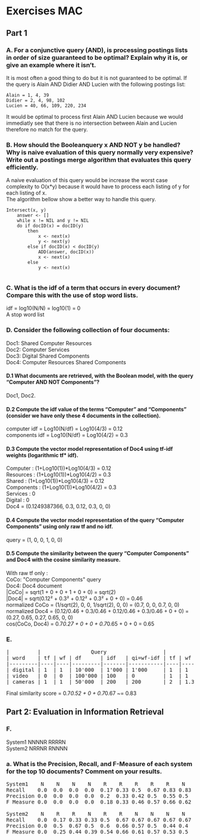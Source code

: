 # Exercises MAC
## Part 1
### A. For a conjunctive query (AND), is processing postings lists in order of size guaranteed to be optimal? Explain why it is, or give an example where it isn’t.
It is most often a good thing to do but it is not guaranteed to be optimal. If the query is Alain AND Didier AND Lucien with the following postings list:
```
Alain = 1, 4, 39
Didier = 2, 4, 98, 102
Lucien = 40, 66, 109, 220, 234
```
It would be optimal to process first Alain AND Lucien because we would immediatly see that there is no intersection between Alain and Lucien therefore no match for the query.
### B. How should the Booleanquery x AND NOT y be handled? Why is naive evaluation of this query normally very expensive? Write out a postings merge algorithm that evaluates this query efficiently.
A naive evaluation of this query would be increase the worst case complexity to O(x*y) because it would have to process each listing of y for each listing of x.  
The algorithm bellow show a better way to handle this query.  
```
Intersect(x, y)
    answer <- []
    while x != NIL and y != NIL
    do if docID(x) = docID(y)
        then 
            x <- next(x)
            y <- next(y)
        else if docID(x) < docID(y)
            ADD(answer, docID(x))
            x <- next(x)
        else 
            y <- next(x)
            
```
### C. What is the idf of a term that occurs in every document? Compare this with the use of stop word lists.
idf = log10(N/N) = log10(1) = 0  
A stop word list
### D. Consider the following collection of four documents:  
Doc1: Shared Computer Resources  
Doc2: Computer Services  
Doc3: Digital Shared Components  
Doc4: Computer Resources Shared Components
#### D.1 What documents are retrieved, with the Boolean model, with the query “Computer AND NOT Components”?
Doc1, Doc2.
#### D.2 Compute the idf value of the terms “Computer” and “Components” (consider we have only these 4 documents in the collection).
computer idf = Log10(N/df) = Log10(4/3) = 0.12  
components idf = Log10(N/df) = Log10(4/2) = 0.3  
#### D.3 Compute the vector model representation of Doc4 using tf-idf weights (logarithmic tf* idf).
Computer : (1+Log10(1))*Log10(4/3) = 0.12  
Resources : (1+Log10(1))*Log10(4/2) = 0.3  
Shared : (1+Log10(1))*Log10(4/3) = 0.12  
Components : (1+Log10(1))*Log10(4/2) = 0.3  
Services : 0  
Digital : 0  
Doc4 = (0.1249387366, 0.3, 0.12, 0.3, 0, 0)
#### D.4 Compute the vector model representation of the query “Computer Components” using only raw tf and no idf.
query = (1, 0, 0, 1, 0, 0)
#### D.5 Compute the similarity between the query “Computer Components” and Doc4 with the cosine similarity measure.
With raw tf only :  
CoCo: "Computer Components" query  
Doc4: Doc4 document  
|CoCo| = sqrt(1 + 0 + 0 + 1 + 0 + 0) = sqrt(2)  
|Doc4| = sqrt(0.12² + 0.3² + 0.12² + 0.3² + 0 + 0) = 0.46  
normalized CoCo = (1/sqrt(2), 0, 0, 1/sqrt(2), 0, 0) = (0.7, 0, 0, 0.7, 0, 0)  
normalized Doc4 = (0.12/0.46 + 0.3/0.46 + 0.12/0.46 + 0.3/0.46 + 0 + 0) = (0.27, 0.65, 0.27, 0.65, 0, 0)  
cos(CoCo, Doc4) = 0.7*0.27 + 0 + 0 + 0.7*0.65 + 0 + 0 = 0.65  

### E. 
<pre>
|         |                Query                  |               Document              |  
| word    | tf | wf | df      | idf   | qi=wf-idf | tf | wf  | di=normalized wf | qi*di |  
|---------|----|----|---------|-------|-----------|----|-----|------------------|-------|  
| digital | 1  | 1  | 10'000  | 1'000 | 1'000     | 1  | 1   | 1/1.92           | 520   |  
| video   | 0  | 0  | 100'000 | 100   | 0         | 1  | 1   | 1/1.92           | 520   |  
| cameras | 1  | 1  | 50'000  | 200   | 200       | 2  | 1.3 | 1.3/1.92         | 670   |  
</pre>
  
Final similarity score = 0.7*0.52 + 0 + 0.7*0.67 ~= 0.83

## Part 2: Evaluation in Information Retrieval
### F. 
System1 NNNNR RRRRN  
System2 NRRNR RNNNN  
### a. What is the Precision, Recall, and F-Measure of each system for the top 10 documents? Comment on your results.  
<pre>
System1    N    N    N    N    R    R    R    R    R    N
Recall    0.0  0.0  0.0  0.0  0.17 0.33 0.5  0.67 0.83 0.83  
Precision 0.0  0.0  0.0  0.0  0.2  0.33 0.42 0.5  0.55 0.5  
F Measure 0.0  0.0  0.0  0.0  0.18 0.33 0.46 0.57 0.66 0.62  
  
System2    N    R    R    N    R    R    N    N    N    N
Recall    0.0  0.17 0.33 0.33 0.5  0.67 0.67 0.67 0.67 0.67  
Precision 0.0  0.5  0.67 0.5  0.6  0.66 0.57 0.5  0.44 0.4  
F Measure 0.0  0.25 0.44 0.39 0.54 0.66 0.61 0.57 0.53 0.5  
</pre>

